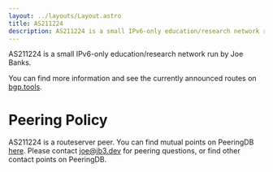 ```yaml
---
layout: ../layouts/Layout.astro
title: AS211224
description: AS211224 is a small IPv6-only education/research network run by Joe Banks.
---
```


AS211224 is a small IPv6-only education/research network run by Joe Banks.

You can find more information and see the currently announced routes on [bgp.tools](https://bgp.tools/AS211224).

# Peering Policy

AS211224 is a routeserver peer. You can find mutual points on PeeringDB [here](https://www.peeringdb.com/net/27107). Please contact [joe@jb3.dev](mailto:joe@jb3.dev) for peering questions, or find other contact points on PeeringDB.
